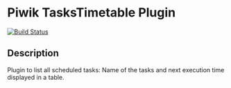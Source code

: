 # Piwik TasksTimetable Plugin

[![Build Status](https://travis-ci.org/matomo-org/plugin-TasksTimetable.svg?branch=master)](https://travis-ci.org/matomo-org/plugin-TasksTimetable)

## Description

Plugin to list all scheduled tasks: Name of the tasks and next execution time displayed in a table. 
